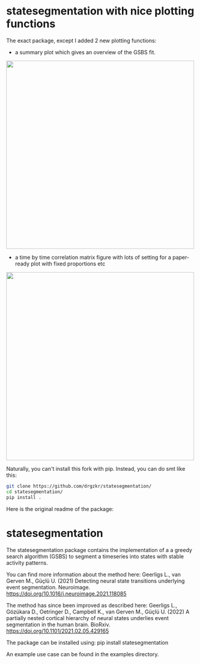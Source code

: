 # statesegmentation with nice plotting functions

The exact package, except I added 2 new plotting functions:
- a summary plot which gives an overview of the GSBS fit.
<img src="/readmeimages/readme1.png" width="500">

- a time by time correlation matrix figure with lots of setting for a paper-ready plot with fixed proportions etc
<img src="/readmeimages/readme2.png" width="500">

Naturally, you can't install this fork with pip. Instead, you can do smt like this:
```bash
git clone https://github.com/drgzkr/statesegmentation/
cd statesegmentation/
pip install .
```

Here is the original readme of the package:

# statesegmentation

The statesegmentation package contains the implementation of a a greedy search algorithm (GSBS) to
segment a timeseries into states with stable activity patterns.
     
You can find more information about the method here:
Geerligs L., van Gerven M., Güçlü U. (2021) Detecting neural state transitions underlying event segmentation.
Neuroimage. https://doi.org/10.1016/j.neuroimage.2021.118085

The method has since been improved as described here:
Geerligs L., Gözükara D., Oetringer D., Campbell K., van Gerven M., Güçlü U. (2022)
A partially nested cortical hierarchy of neural states underlies event segmentation in the human brain.
BioRxiv. https://doi.org/10.1101/2021.02.05.429165

The package can be installed using: pip install statesegmentation

An example use case can be found in the examples directory.



